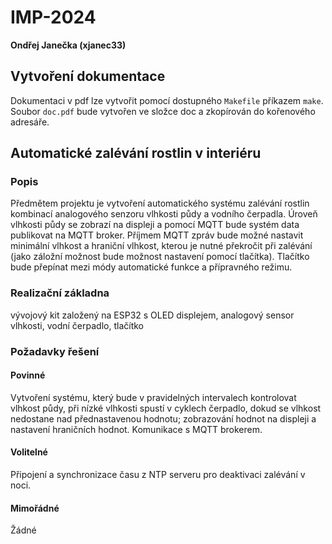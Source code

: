 # IMP-2024

**Ondřej Janečka (xjanec33)**

## Vytvoření dokumentace

Dokumentaci v pdf lze vytvořit pomocí dostupného `Makefile` příkazem `make`. Soubor `doc.pdf` bude vytvořen ve složce doc a zkopírován do kořenového adresáře.

## Automatické zalévání rostlin v interiéru

### Popis

Předmětem projektu je vytvoření automatického systému zalévání rostlin kombinací analogového senzoru vlhkosti půdy a vodního čerpadla. Úroveň vlhkosti půdy se zobrazí na displeji a pomocí MQTT bude systém data publikovat na MQTT broker. Příjmem MQTT zpráv bude možné nastavit minimální vlhkost a hraniční vlhkost, kterou je nutné překročit při zalévání (jako záložní možnost bude možnost nastavení pomocí tlačítka). Tlačítko bude přepínat mezi módy automatické funkce a přípravného režimu.

### Realizační základna

vývojový kit založený na ESP32 s OLED displejem, analogový sensor vlhkosti, vodní čerpadlo, tlačítko

### Požadavky řešení

#### Povinné

Vytvoření systému, který bude v pravidelných intervalech kontrolovat vlhkost půdy, při nízké vlhkosti spustí v cyklech čerpadlo, dokud se vlhkost nedostane nad přednastavenou hodnotu; zobrazování hodnot na displeji a nastavení hraničních hodnot. Komunikace s MQTT brokerem.

#### Volitelné

Připojení a synchronizace času z NTP serveru pro deaktivaci zalévání v noci.

#### Mimořádné

Žádné

